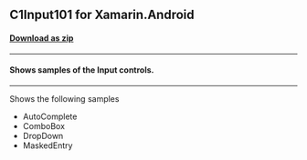 ## C1Input101 for Xamarin.Android
#### [Download as zip](https://downgit.github.io/#/home?url=https://github.com/GrapeCity/ComponentOne-Xamarin-Samples/tree/master/\Android\C1Input101)
____
#### Shows samples of the Input controls.
____
Shows the following samples


* AutoComplete
* ComboBox
* DropDown
* MaskedEntry

